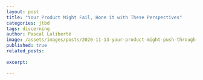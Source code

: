 ```yaml
---
layout: post
title: "Your Product Might Fail, Hone it with These Perspectives"
categories: jtbd
tags: discerning
author: Pascal Laliberté
image: /assets/images/posts/2020-11-13-your-product-might-push-through-with-these-perspectives.jpg
published: true
related_posts:
  
excerpt:
  
---
```

